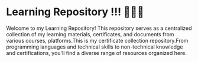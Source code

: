 # Learning Repository !!! 👩‍💻✨

Welcome to my Learning Repository! This repository serves as a centralized collection of my learning materials, certificates, and documents from various courses, platforms.This is my certificate collection repository.From programming languages and technical skills to non-technical knowledge and certifications, you'll find a diverse range of resources organized here.